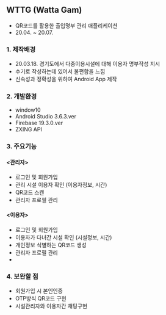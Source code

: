 ## WTTG (Watta Gam)
 - QR코드를 활용한 출입명부 관리 애플리케이션
 - 20.04. ~ 20.07.

### 1. 제작배경
 - 20.03.18. 경기도에서 다중이용시설에 대해 이용자 명부작성 지시
 - 수기로 작성하는데 있어서 불편함을 느낌
 - 신속성과 정확성을 위하여 Android App 제작

### 2. 개발환경
- window10 
- Android Studio 3.6.3.ver
- Firebase 19.3.0.ver
- ZXING API

### 3. 주요기능
#### <관리자>
 - 로그인 및 회원가입
 - 관리 시설 이용자 확인 (이용자정보, 시간)
 - QR코드 스캔
 - 관리자 프로필 관리
#### <이용자>
 - 로그인 및 회원가입
 - 이용자가 다녀간 시설 확인 (시설정보, 시간)
 - 개인정보 식별하는 QR코드 생성
 - 관리자 프로필 관리
 - 
### 4. 보완할 점
 - 회원가입 시 본인인증
 - OTP방식 QR코드 구현
 - 시설관리자와 이용자간 채팅구현

